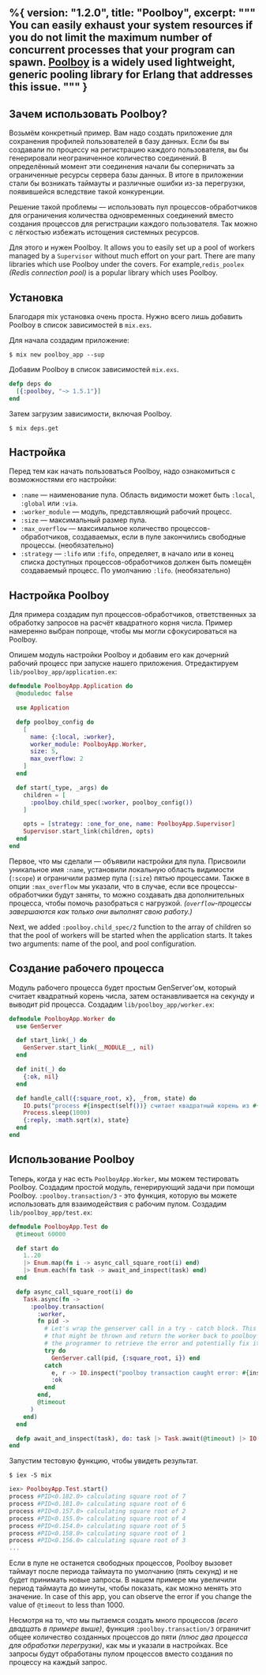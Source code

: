 %{
  version: "1.2.0",
  title: "Poolboy",
  excerpt: """
  You can easily exhaust your system resources if you do not limit the maximum number of concurrent processes that your program can spawn.
  [Poolboy](https://github.com/devinus/poolboy) is a widely used lightweight, generic pooling library for Erlang that addresses this issue.
  """
}
---

## Зачем использовать Poolboy?

Возьмём конкретный пример.
Вам надо создать приложение для сохранения профилей пользователей в базу данных.
Если бы вы создавали по процессу на регистрацию каждого пользователя, вы бы генерировали неограниченное количество соединений.
В определённый момент эти соединения начали бы соперничать за ограниченные ресурсы сервера базы данных.
В итоге в приложении стали бы возникать таймауты и различные ошибки из-за перегрузки, появившейся вследствие такой конкуренции.

Решение такой проблемы — использовать пул процессов-обработчиков для ограничения количества одновременных соединений вместо создания процессов для регистрации каждого пользователя.
Так можно с лёгкостью избежать истощения системных ресурсов.

Для этого и нужен Poolboy.
It allows you to easily set up a pool of workers managed by a `Supervisor` without much effort on your part.
There are many libraries which use Poolboy under the covers.
For example,`redis_poolex` *(Redis connection pool)* is a popular library which uses Poolboy.

## Установка

Благодаря mix установка очень проста.
Нужно всего лишь добавить Poolboy в список зависимостей в `mix.exs`.

Для начала создадим приложение:

```shell
$ mix new poolboy_app --sup
```

Добавим Poolboy в список зависимостей `mix.exs`.

```elixir
defp deps do
  [{:poolboy, "~> 1.5.1"}]
end
```

Затем загрузим зависимости, включая Poolboy.
```shell
$ mix deps.get
```

## Настройка

Перед тем как начать пользоваться Poolboy, надо ознакомиться с возможностями его настройки:

* `:name` — наименование пула.
Область видимости может быть `:local`, `:global` или `:via`.
* `:worker_module` — модуль, представляющий рабочий процесс.
* `:size` — максимальный размер пула.
* `:max_overflow` — максимальное количество процессов-обработчиков, создаваемых, если в пуле закончились свободные процессы.
(необязательно)
* `:strategy` — `:lifo` или `:fifo`, определяет, в начало или в конец списка доступных процессов-обработчиков должен быть помещён создаваемый процесс.
По умолчанию `:lifo`.
(необязательно)

## Настройка Poolboy

Для примера создадим пул процессов-обработчиков, ответственных за обработку запросов на расчёт квадратного корня числа.
Пример намеренно выбран попроще, чтобы мы могли сфокусироваться на Poolboy.

Опишем модуль настройки Poolboy и добавим его как дочерний рабочий процесс при запуске нашего приложения.
Отредактируем `lib/poolboy_app/application.ex`:

```elixir
defmodule PoolboyApp.Application do
  @moduledoc false

  use Application

  defp poolboy_config do
    [
      name: {:local, :worker},
      worker_module: PoolboyApp.Worker,
      size: 5,
      max_overflow: 2
    ]
  end

  def start(_type, _args) do
    children = [
      :poolboy.child_spec(:worker, poolboy_config())
    ]

    opts = [strategy: :one_for_one, name: PoolboyApp.Supervisor]
    Supervisor.start_link(children, opts)
  end
end
```

Первое, что мы сделали — объявили настройки для пула. Присвоили уникальное имя `:name`, установили локальную область видимости (`:scope`) и ограничили размер пула (`:size`) пятью процессами. Также в опции `:max_overflow` мы указали, что в случае, если все процессы-обработчики будут заняты, то можно создавать два дополнительных процесса, чтобы помочь разобраться с нагрузкой. *(`overflow`-процессы завершаются как только они выполнят свою работу.)*

Next, we added `:poolboy.child_spec/2` function to the array of children so that the pool of workers will be started when the application starts.
It takes two arguments: name of the pool, and pool configuration.

## Создание рабочего процесса
Модуль рабочего процесса будет простым GenServer'ом, который считает квадратный корень числа, затем останавливается на секунду и выводит pid процесса.
Создадим `lib/poolboy_app/worker.ex`:

```elixir
defmodule PoolboyApp.Worker do
  use GenServer

  def start_link(_) do
    GenServer.start_link(__MODULE__, nil)
  end

  def init(_) do
    {:ok, nil}
  end

  def handle_call({:square_root, x}, _from, state) do
    IO.puts("process #{inspect(self())} считает квадратный корень из #{x}")
    Process.sleep(1000)
    {:reply, :math.sqrt(x), state}
  end
end
```

## Использование Poolboy

Теперь, когда у нас есть `PoolboyApp.Worker`, мы можем тестировать Poolboy.
Создадим простой модуль, генерирующий задачи при помощи Poolboy.
`:poolboy.transaction/3` - это функция, которую вы можете использовать для взаимодействия с рабочим пулом.
Создадим `lib/poolboy_app/test.ex`:

```elixir
defmodule PoolboyApp.Test do
  @timeout 60000

  def start do
    1..20
    |> Enum.map(fn i -> async_call_square_root(i) end)
    |> Enum.each(fn task -> await_and_inspect(task) end)
  end

  defp async_call_square_root(i) do
    Task.async(fn ->
      :poolboy.transaction(
        :worker,
        fn pid ->
          # Let's wrap the genserver call in a try - catch block. This allows us to trap any exceptions
          # that might be thrown and return the worker back to poolboy in a clean manner. It also allows
          # the programmer to retrieve the error and potentially fix it.
          try do
            GenServer.call(pid, {:square_root, i}) end
          catch
            e, r -> IO.inspect("poolboy transaction caught error: #{inspect(e)}, #{inspect(r)}")
            :ok
          end
        end,
        @timeout
      )
    end)
  end

  defp await_and_inspect(task), do: task |> Task.await(@timeout) |> IO.inspect()
end
```

Запустим тестовую функцию, чтобы увидеть результат.

```shell
$ iex -S mix
```

```elixir
iex> PoolboyApp.Test.start()
process #PID<0.182.0> calculating square root of 7
process #PID<0.181.0> calculating square root of 6
process #PID<0.157.0> calculating square root of 2
process #PID<0.155.0> calculating square root of 4
process #PID<0.154.0> calculating square root of 5
process #PID<0.158.0> calculating square root of 1
process #PID<0.156.0> calculating square root of 3
...
```

Если в пуле не останется свободных процессов, Poolboy вызовет таймаут после периода таймаута по умолчанию (пять секунд) и не будет принимать новые запросы.
В нашем примере мы увеличили период таймаута до минуты, чтобы показать, как можно менять это значение.
In case of this app, you can observe the error if you change the value of `@timeout` to less than 1000.

Несмотря на то, что мы пытаемся создать много процессов *(всего двадцать в примере выше)*, функция `:poolboy.transaction/3` ограничит общее количество созданных процессов до пяти *(плюс два процесса для обработки перегрузки)*, как мы и указали в настройках.
Все запросы будут обработаны пулом процессов вместо создания по процессу на каждый запрос.
